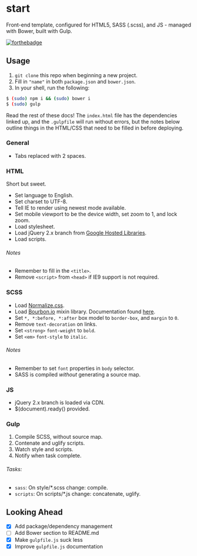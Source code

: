 # start

Front-end template, configured for HTML5, SASS (.scss), and JS - managed with Bower, built with Gulp.

[![forthebadge](http://forthebadge.com/badges/built-with-love.svg)](http://forthebadge.com)

## Usage

1. `git clone` this repo when beginning a new project.
2. Fill in `"name"` in both `package.json` and `bower.json`.
3. In your shell, run the following:

```bash
$ (sudo) npm i && (sudo) bower i
$ (sudo) gulp
```

Read the rest of these docs! The `index.html` file has the dependencies linked up, and the `.gulpfile` will run without errors, but the notes below outline things in the HTML/CSS that need to be filled in before deploying.

### General

* Tabs replaced with 2 spaces.

### HTML

Short but sweet.

* Set language to English.
* Set charset to UTF-8.
* Tell IE to render using newest mode available.
* Set mobile viewport to be the device width, set zoom to 1, and lock zoom.
* Load stylesheet.
* Load jQuery 2.x branch from [Google Hosted Libraries](https://developers.google.com/speed/libraries/devguide#jquery).
* Load scripts.

###### Notes

* Remember to fill in the `<title>`.
* Remove `<script>` from `<head>` if IE9 support is not required.

### SCSS

* Load [Normalize.css](https://github.com/necolas/normalize.css/).
* Load [Bourbon.io](http://bourbon.io/) mixin library. Documentation found [here](http://bourbon.io/docs/).
* Set `*, *:before, *:after` box model to `border-box`, and `margin` to `0`.
* Remove `text-decoration` on links.
* Set `<strong>` `font-weight` to `bold`.
* Set `<em>` `font-style` to `italic`.

###### Notes

* Remember to set `font` properties in `body` selector.
* SASS is compiled _without_ generating a source map.

### JS

* jQuery 2.x branch is loaded via CDN.
* $(document).ready() provided.

### Gulp

1. Compile SCSS, without source map.
2. Contenate and uglify scripts.
3. Watch style and scripts.
4. Notify when task complete.

###### Tasks:

* `sass`: On style/\*.scss change: compile.
* `scripts`: On scripts/\*.js change: concatenate, uglify.

## Looking Ahead

- [x] Add package/dependency management
- [ ] Add Bower section to README.md
- [x] Make `gulpfile.js` suck less
- [x] Improve `gulpfile.js` documentation